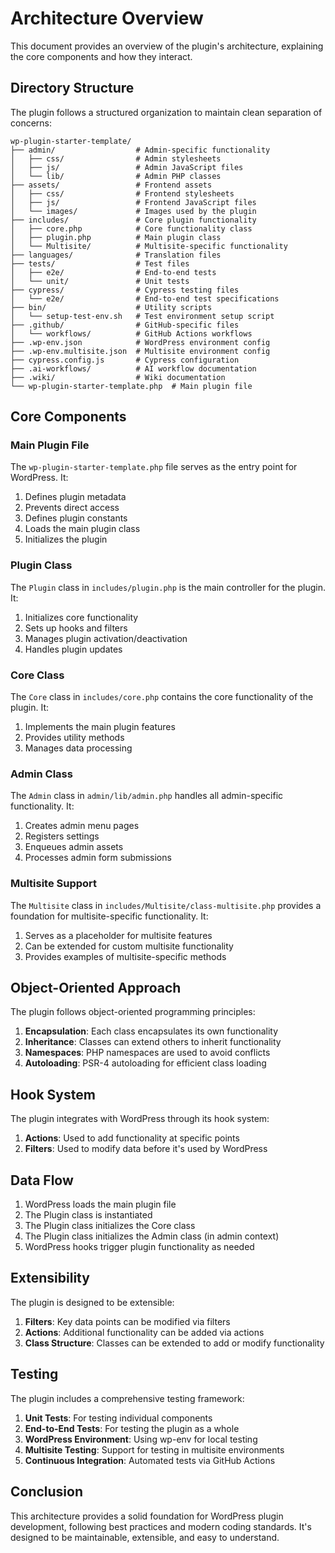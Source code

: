# Architecture Overview

This document provides an overview of the plugin's architecture, explaining the core components and how they interact.

## Directory Structure

The plugin follows a structured organization to maintain clean separation of concerns:

```
wp-plugin-starter-template/
├── admin/                  # Admin-specific functionality
│   ├── css/                # Admin stylesheets
│   ├── js/                 # Admin JavaScript files
│   └── lib/                # Admin PHP classes
├── assets/                 # Frontend assets
│   ├── css/                # Frontend stylesheets
│   ├── js/                 # Frontend JavaScript files
│   └── images/             # Images used by the plugin
├── includes/               # Core plugin functionality
│   ├── core.php            # Core functionality class
│   ├── plugin.php          # Main plugin class
│   └── Multisite/          # Multisite-specific functionality
├── languages/              # Translation files
├── tests/                  # Test files
│   ├── e2e/                # End-to-end tests
│   └── unit/               # Unit tests
├── cypress/                # Cypress testing files
│   └── e2e/                # End-to-end test specifications
├── bin/                    # Utility scripts
│   └── setup-test-env.sh   # Test environment setup script
├── .github/                # GitHub-specific files
│   └── workflows/          # GitHub Actions workflows
├── .wp-env.json            # WordPress environment config
├── .wp-env.multisite.json  # Multisite environment config
├── cypress.config.js       # Cypress configuration
├── .ai-workflows/          # AI workflow documentation
├── .wiki/                  # Wiki documentation
└── wp-plugin-starter-template.php  # Main plugin file
```

## Core Components

### Main Plugin File

The `wp-plugin-starter-template.php` file serves as the entry point for WordPress. It:

1. Defines plugin metadata
2. Prevents direct access
3. Defines plugin constants
4. Loads the main plugin class
5. Initializes the plugin

### Plugin Class

The `Plugin` class in `includes/plugin.php` is the main controller for the plugin. It:

1. Initializes core functionality
2. Sets up hooks and filters
3. Manages plugin activation/deactivation
4. Handles plugin updates

### Core Class

The `Core` class in `includes/core.php` contains the core functionality of the plugin. It:

1. Implements the main plugin features
2. Provides utility methods
3. Manages data processing

### Admin Class

The `Admin` class in `admin/lib/admin.php` handles all admin-specific functionality. It:

1. Creates admin menu pages
2. Registers settings
3. Enqueues admin assets
4. Processes admin form submissions

### Multisite Support

The `Multisite` class in `includes/Multisite/class-multisite.php` provides a foundation for multisite-specific functionality. It:

1. Serves as a placeholder for multisite features
2. Can be extended for custom multisite functionality
3. Provides examples of multisite-specific methods

## Object-Oriented Approach

The plugin follows object-oriented programming principles:

1. **Encapsulation**: Each class encapsulates its own functionality
2. **Inheritance**: Classes can extend others to inherit functionality
3. **Namespaces**: PHP namespaces are used to avoid conflicts
4. **Autoloading**: PSR-4 autoloading for efficient class loading

## Hook System

The plugin integrates with WordPress through its hook system:

1. **Actions**: Used to add functionality at specific points
2. **Filters**: Used to modify data before it's used by WordPress

## Data Flow

1. WordPress loads the main plugin file
2. The Plugin class is instantiated
3. The Plugin class initializes the Core class
4. The Plugin class initializes the Admin class (in admin context)
5. WordPress hooks trigger plugin functionality as needed

## Extensibility

The plugin is designed to be extensible:

1. **Filters**: Key data points can be modified via filters
2. **Actions**: Additional functionality can be added via actions
3. **Class Structure**: Classes can be extended to add or modify functionality

## Testing

The plugin includes a comprehensive testing framework:

1. **Unit Tests**: For testing individual components
2. **End-to-End Tests**: For testing the plugin as a whole
3. **WordPress Environment**: Using wp-env for local testing
4. **Multisite Testing**: Support for testing in multisite environments
5. **Continuous Integration**: Automated tests via GitHub Actions

## Conclusion

This architecture provides a solid foundation for WordPress plugin development, following best practices and modern coding standards. It's designed to be maintainable, extensible, and easy to understand.
